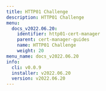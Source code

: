 ```yaml
---
title: HTTP01 Challenge
description: HTTP01 Challenge
menu:
  docs_v2022.06.20:
    identifier: http01-cert-manager
    parent: cert-manager-guides
    name: HTTP01 Challenge
    weight: 20
menu_name: docs_v2022.06.20
info:
  cli: v0.0.9
  installer: v2022.06.20
  version: v2022.06.20
---
```


